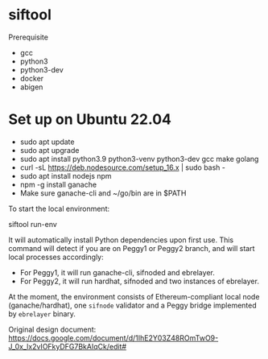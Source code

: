 # siftool

Prerequisite
- gcc
- python3
- python3-dev
- docker
- abigen

# Set up on Ubuntu 22.04
- sudo apt update
- sudo apt upgrade
- sudo apt install python3.9 python3-venv python3-dev gcc make golang
- curl -sL https://deb.nodesource.com/setup_16.x | sudo bash -
- sudo apt install nodejs npm
- npm -g install ganache
- Make sure ganache-cli and ~/go/bin are in $PATH


To start the local environment:

siftool run-env

It will automatically install Python dependencies upon first use. This command will detect if you are on Peggy1 or
Peggy2 branch, and will start local processes accordingly:
- For Peggy1, it will run ganache-cli, sifnoded and ebrelayer.
- For Peggy2, it will run hardhat, sifnoded and two instances of ebrelayer.

At the moment, the environment consists of Ethereum-compliant local node (ganache/hardhat), one `sifnode` validator and
a Peggy bridge implemented by `ebrelayer` binary.


Original design document: https://docs.google.com/document/d/1IhE2Y03Z48ROmTwO9-J_0x_lx2vIOFkyDFG7BkAIqCk/edit#
